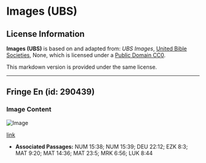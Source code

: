# Images (UBS)

## License Information

**Images (UBS)** is based on and adapted from: _UBS Images_, [United Bible Societies](https://unitedbiblesocieties.org/), None, which is licensed under a [Public Domain CC0](https://creativecommons.org/public-domain/cc0/).

This markdown version is provided under the same license.



--------------------------------

## Fringe En (id: 290439)

### Image Content

![Image](https://cdn.aquifer.bible/aquifer-content/resources/Media/WEB-0501_fringe_en.jpg)

[link](https://cdn.aquifer.bible/aquifer-content/resources/Media/WEB-0501_fringe_en.jpg)

* **Associated Passages:** NUM 15:38; NUM 15:39; DEU 22:12; EZK 8:3; MAT 9:20; MAT 14:36; MAT 23:5; MRK 6:56; LUK 8:44

